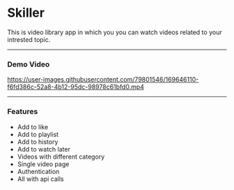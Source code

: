 # Skiller 

 This is video library app in which you you can watch videos related to your intrested topic. 
 
 ---
 
 ### Demo Video
 
 https://user-images.githubusercontent.com/79801546/169646110-f6fd386c-52a8-4b12-95dc-98978c61bfd0.mp4
 
 ---
 
 ### Features

- Add to like
- Add to playlist
- Add to history
- Add to watch later
- Videos with different category
- Single video page
- Authentication 
- All with api calls
